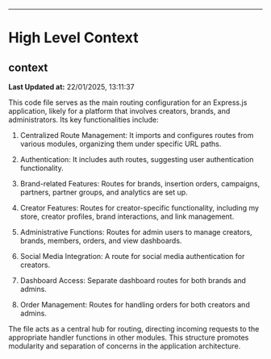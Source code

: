 

---
# High Level Context
## context
**Last Updated at:** 22/01/2025, 13:11:37

This code file serves as the main routing configuration for an Express.js application, likely for a platform that involves creators, brands, and administrators. Its key functionalities include:

1. Centralized Route Management: It imports and configures routes from various modules, organizing them under specific URL paths.

2. Authentication: It includes auth routes, suggesting user authentication functionality.

3. Brand-related Features: Routes for brands, insertion orders, campaigns, partners, partner groups, and analytics are set up.

4. Creator Features: Routes for creator-specific functionality, including my store, creator profiles, brand interactions, and link management.

5. Administrative Functions: Routes for admin users to manage creators, brands, members, orders, and view dashboards.

6. Social Media Integration: A route for social media authentication for creators.

7. Dashboard Access: Separate dashboard routes for both brands and admins.

8. Order Management: Routes for handling orders for both creators and admins.

The file acts as a central hub for routing, directing incoming requests to the appropriate handler functions in other modules. This structure promotes modularity and separation of concerns in the application architecture.
